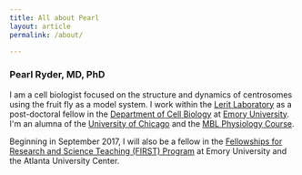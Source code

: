 ```yaml
---
title: All about Pearl
layout: article
permalink: /about/

---
```


### Pearl Ryder, MD, PhD

I am a cell biologist focused on the structure and dynamics of centrosomes using the fruit fly as a model system. I work within the [Lerit Laboratory](http://cellbio.emory.edu/faculty-profiles/primary/lerit-dorothy.html) as a post-doctoral fellow in the [Department of Cell Biology](http://cellbio.emory.edu/) at [Emory University](https://www.emory.edu/home/index.html). I'm an alumna of the [University of Chicago](https://www.uchicago.edu/) and the [MBL Physiology Course](http://www.mbl.edu/physiology/).

 Beginning in September 2017, I will also be a fellow in the [Fellowships for Research and Science Teaching (FIRST) Program](http://physiology.emory.edu/first/) at Emory University and the Atlanta University Center.
